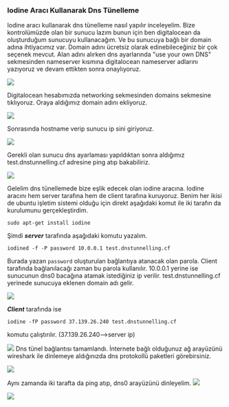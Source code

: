 
### Iodine Aracı Kullanarak Dns Tünelleme

Iodine aracı kullanarak dns tünelleme nasıl yapılır inceleyelim.
Bize kontrolümüzde olan bir sunucu lazım bunun için ben digitalocean da oluşturduğum sunucuyu kullanacağım. Ve bu sunucuya bağlı bir domain adına ihtiyacımız var. Domain adını ücretsiz olarak edinebileceğiniz bir çok seçenek mevcut. Alan adını alırken dns ayarlarında "use your own DNS" sekmesinden nameserver kısmına digitalocean nameserver adlarını yazıyoruz ve devam ettikten sonra onaylıyoruz.</p>

<img src="https://zehrabetulboynuegri.github.io/blog/img/domain.png" >


Digitalocean hesabımızda networking sekmesinden domains sekmesine tıklıyoruz. Oraya aldığımız domain adını ekliyoruz.

<img src="https://zehrabetulboynuegri.github.io/blog/img/adddomain.png" >

Sonrasında hostname verip sunucu ip sini giriyoruz.


<img src="https://zehrabetulboynuegri.github.io/blog/img/dns.png" >


Gerekli olan sunucu dns ayarlaması yapıldıktan sonra aldığımız test.dnstunnelling.cf adresine ping atıp bakabiliriz.


<img src="https://zehrabetulboynuegri.github.io/blog/img/7.png" >


Gelelim dns tünellemede bize eşlik edecek olan iodine aracına. Iodine aracını hem server tarafına hem de client tarafına kuruyoruz. Benim her ikisi de ubuntu işletim sistemi olduğu için direkt aşağıdaki komut ile iki tarafın da kurulumunu gerçekleştirdim.


```
sudo apt-get install iodine
```

Şimdi ***server*** tarafında aşağıdaki komutu yazalım.


```
iodined -f -P password 10.0.0.1 test.dnstunnelling.cf
```

Burada yazan <code>password</code> oluşturulan bağlantıya atanacak olan parola. Client tarafında bağlanılacağı zaman bu parola kullanılır.
10.0.0.1 yerine ise sunucunun dns0 bacağına atamak istediğiniz ip verilir.
test.dnstunnelling.cf yerinede sunucuya eklenen domain adı gelir.


![](https://zehrabetulboynuegri.github.io/blog/img/1.png) 


***Client*** tarafında ise 


```
iodine -fP password 37.139.26.240 test.dnstunnelling.cf
```

komutu çalıştırılır. (37.139.26.240-->server ip)


![](https://zehrabetulboynuegri.github.io/blog/img/2.png) 
Dns tünel bağlantısı tamamlandı. İnternete bağlı olduğunuz ağ arayüzünü wireshark ile dinlemeye aldığınızda dns protokollü paketleri görebirsiniz.


![](https://zehrabetulboynuegri.github.io/blog/img/3.png) 

Aynı zamanda iki tarafta da ping atıp, dns0 arayüzünü dinleyelim.
![](https://zehrabetulboynuegri.github.io/blog//img/9.png) 



 ![](https://zehrabetulboynuegri.github.io/blog/img/8.png) 
 
 











